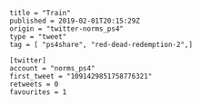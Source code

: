 ```
title = "Train"
published = 2019-02-01T20:15:29Z
origin = "twitter-norms_ps4"
type = "tweet"
tag = [ "ps4share", "red-dead-redemption-2",]

[twitter]
account = "norms_ps4"
first_tweet = "1091429851758776321"
retweets = 0
favourites = 1
```

<p class='image'><img src='https://mnf.m17s.net/2019/02/01/DyWJqfzXcAIxUuR.jpg' alt=''></p>

